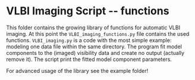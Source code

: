 # VLBI Imaging Script -- functions

This folder contains the growing library of functions for automatic VLBI imaging. 
At this point the `VLBI_imaging_functions.py` file contains the used functions. `VLBI_imaging.py` is a code with the most simple example: modeling one data file within the same directory. The program fit model components to the (imaged) visibility data and create no output (actually remove it). The script print the fitted model component parameters.

For advanced usage of the library see the example folder!
